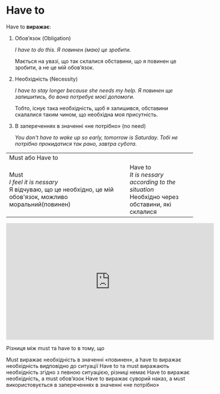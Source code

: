 # Have to

<p><span class="p1">Have to</span> <b>виражає</b>:</p>

<ol>
<li><span class="p1">Обов’язок</span> (Obligation)</li>
<p><i>I have to do this. Я повинен (маю) це зробити.</i></p>
<p>Мається на увазі, що так склалися обставини, що я повинен це зробити, а не це мій обов’язок.</p>
<li><span class="p1">Необхідність</span> (Necessity)</li>
<p><i>I have to stay longer because she needs my help. Я повинен ще залишитись, бо вона потребує моєї допомоги.</i></p>
<p>Тобто, існує така необхідність, щоб я залишився, обставини скалалися таким чином, що необхідна моя присутність.</p>
<li><span class="p1">В запереченнях в значенні «не потрібно»</span> (no need)</li>
<p><i>You don't have to wake up so early, tomorrow is Saturday. Тобі не потрібно прокидатися так рано, завтра субота.</i></p>
</ol>

<table>
   <tr> 
    <td colspan="2">Must або Have to</td>
   </tr>
   <tr> 
    <td>Must<br>
    <i>I feel it is nessary</i><br>Я відчуваю, що це необхідно, це мій обов'язок, можливо моральний(повинен)</td>
    <td>Have to<br>
    <i>It is nessary according to the situation</i><br>Необхідно через обставини, які склалися</td>
   </tr>
  </table>

<div class="fluidMedia">
<iframe align="center" width="560" height="315" src="https://www.youtube.com/embed/fJO39Vgy8Hc" frameborder="0" allowfullscreen></iframe>
</div>
<div class="popup">
</div>

<quiz correctLabel="correct" incorrectLabel="incorrect" checkLabel="check">
 <question multiple>
 <p>Різниця між must та have to в тому, що</p>
 <answer correct>Must виражає необхідність в значенні «повинен», а have to виражає необхідність видповідно до ситуації</answer>
 <answer>Have to та must виражають необхідність згідно з певною ситуацією, різниці немає</answer>
 <answer>Have to виражає необхідність, а must обов’язок</answer>
 <answer>Have to виражає суворий наказ, а мust використовується в запереченнях в значенні «не потрібно»</answer>
 </question>
</quiz>